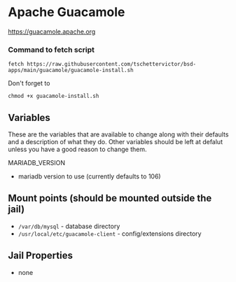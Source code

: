 # Apache Guacamole
https://guacamole.apache.org

### Command to fetch script
```
fetch https://raw.githubusercontent.com/tschettervictor/bsd-apps/main/guacamole/guacamole-install.sh
```

Don't forget to
```
chmod +x guacamole-install.sh
```

## Variables
These are the variables that are available to change along with their defaults and a description of what they do. Other variables should be left at defalut unless you have a good reason to change them.

MARIADB_VERSION
- mariadb version to use (currently defaults to 106)

## Mount points (should be mounted outside the jail)
- `/var/db/mysql` - database directory
- `/usr/local/etc/guacamole-client` - config/extensions directory

## Jail Properties
- none

